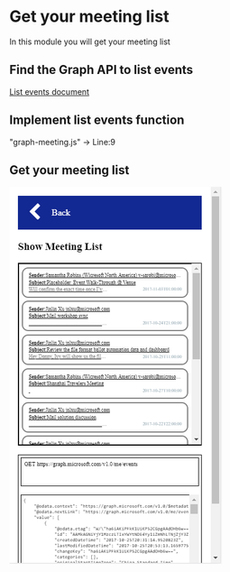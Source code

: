 # Get your meeting list
In this module you will get your meeting list

## Find the Graph API to list events
[List events document](https://developer.microsoft.com/en-us/graph/docs/api-reference/v1.0/api/user_list_events)

## Implement list events function
"graph-meeting.js" -> Line:9
 
## Get your meeting list
![alt text](imgs/showmeetings.png "Show meetings")




